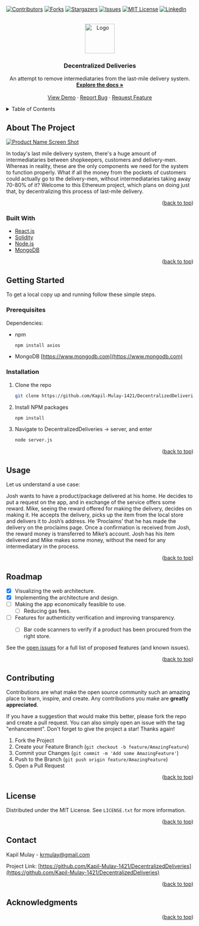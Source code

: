 <div id="top"></div>

[![Contributors][contributors-shield]][contributors-url]
[![Forks][forks-shield]][forks-url]
[![Stargazers][stars-shield]][stars-url]
[![Issues][issues-shield]][issues-url]
[![MIT License][license-shield]][license-url]
[![LinkedIn][linkedin-shield]][linkedin-url]



<!-- PROJECT LOGO -->
<br />
<div align="center">
  <a href="https://github.com/Kapil-Mulay-1421/DecentralizedDeliveries">
    <img src="images/logo.png" alt="Logo" width="80" height="80">
  </a>

<h3 align="center">Decentralized Deliveries</h3>

  <p align="center">
    An attempt to remove intermediataries from the last-mile delivery system.
    <br />
    <a href="https://github.com/Kapil-Mulay-1421/DecentralizedDeliveries"><strong>Explore the docs »</strong></a>
    <br />
    <br />
    <a href="https://github.com/Kapil-Mulay-1421/DecentralizedDeliveries">View Demo</a>
    ·
    <a href="https://github.com/Kapil-Mulay-1421/DecentralizedDeliveries/issues">Report Bug</a>
    ·
    <a href="https://github.com/Kapil-Mulay-1421/DecentralizedDeliveries/issues">Request Feature</a>
  </p>
</div>



<!-- TABLE OF CONTENTS -->
<details>
  <summary>Table of Contents</summary>
  <ol>
    <li>
      <a href="#about-the-project">About The Project</a>
      <ul>
        <li><a href="#built-with">Built With</a></li>
      </ul>
    </li>
    <li>
      <a href="#getting-started">Getting Started</a>
      <ul>
        <li><a href="#prerequisites">Prerequisites</a></li>
        <li><a href="#installation">Installation</a></li>
      </ul>
    </li>
    <li><a href="#usage">Usage</a></li>
    <li><a href="#roadmap">Roadmap</a></li>
    <li><a href="#contributing">Contributing</a></li>
    <li><a href="#license">License</a></li>
    <li><a href="#contact">Contact</a></li>
    <li><a href="#acknowledgments">Acknowledgments</a></li>
  </ol>
</details>



<!-- ABOUT THE PROJECT -->
## About The Project

[![Product Name Screen Shot][product-screenshot]](https://example.com)

In today's last mile delivery system, there's a huge amount of intermediataries between shopkeepers, customers and delivery-men. Whereas in reality, these are the only components we need for the system to function properly. What if all the money from the pockets of customers could actually go to the delivery-men, without intermediataries taking away 70-80% of it?  Welcome to this Ethereum project, which plans on doing just that, by decentralizing this process of last-mile delivery.

<p align="right">(<a href="#top">back to top</a>)</p>



### Built With

* [React.js](https://reactjs.org/)
* [Solidity](https://soliditylang.org/)
* [Node.js](https://nodejs.org/)
* [MongoDB](https://www.mongodb.com/)

<p align="right">(<a href="#top">back to top</a>)</p>



<!-- GETTING STARTED -->
## Getting Started

To get a local copy up and running follow these simple steps.

### Prerequisites

Dependencies:
* npm
  ```sh
  npm install axios
  ```
* MongoDB
  [https://www.mongodb.com](https://www.mongodb.com)

### Installation

1. Clone the repo
   ```sh
   git clone https://github.com/Kapil-Mulay-1421/DecentralizedDeliveries.git
   ```
2. Install NPM packages
   ```sh
   npm install
   ```
3. Navigate to DecentralizedDeliveries -> server, and enter
   ```sh
   node server.js
   ```

<p align="right">(<a href="#top">back to top</a>)</p>



<!-- USAGE EXAMPLES -->
## Usage

Let us understand a use case: 

Josh wants to have a product/package delivered at his home. He decides to put a request on the app, and in exchange of the service offers some reward. Mike, seeing the reward offered for making the delivery, decides on making it. He accepts the delivery, picks up the item from the local store and delivers it to Josh’s address. He ‘Proclaims’ that he has made the delivery on the proclaims page. Once a confirmation is received from Josh, the reward money is transferred to Mike’s account. Josh has his item delivered and Mike makes some money, without the need for any intermediatary in the process.


<p align="right">(<a href="#top">back to top</a>)</p>



<!-- ROADMAP -->
## Roadmap

- [x] Visualizing the web architecture.
- [x] Implementing the architecture and design.
- [ ] Making the app economically feasible to use.
    - [ ] Reducing gas fees.
- [ ] Features for authenticity verification and improving transparency.
    - [ ] Bar code scanners to verify if a product has been procured from the right store.
    

See the [open issues](https://github.com/Kapil-Mulay-1421/DecentralizedDeliveries/issues) for a full list of proposed features (and known issues).

<p align="right">(<a href="#top">back to top</a>)</p>



<!-- CONTRIBUTING -->
## Contributing

Contributions are what make the open source community such an amazing place to learn, inspire, and create. Any contributions you make are **greatly appreciated**.

If you have a suggestion that would make this better, please fork the repo and create a pull request. You can also simply open an issue with the tag "enhancement".
Don't forget to give the project a star! Thanks again!

1. Fork the Project
2. Create your Feature Branch (`git checkout -b feature/AmazingFeature`)
3. Commit your Changes (`git commit -m 'Add some AmazingFeature'`)
4. Push to the Branch (`git push origin feature/AmazingFeature`)
5. Open a Pull Request

<p align="right">(<a href="#top">back to top</a>)</p>



<!-- LICENSE -->
## License

Distributed under the MIT License. See `LICENSE.txt` for more information.

<p align="right">(<a href="#top">back to top</a>)</p>



<!-- CONTACT -->
## Contact

Kapil Mulay - krmulay@gmail.com

Project Link: [https://github.com/Kapil-Mulay-1421/DecentralizedDeliveries](https://github.com/Kapil-Mulay-1421/DecentralizedDeliveries)

<p align="right">(<a href="#top">back to top</a>)</p>



<!-- ACKNOWLEDGMENTS -->
## Acknowledgments



<p align="right">(<a href="#top">back to top</a>)</p>



<!-- MARKDOWN LINKS & IMAGES -->
<!-- https://www.markdownguide.org/basic-syntax/#reference-style-links -->
[contributors-shield]: https://img.shields.io/github/contributors/Kapil-Mulay-1421/DecentralizedDeliveries.svg?style=for-the-badge
[contributors-url]: https://github.com/Kapil-Mulay-1421/DecentralizedDeliveries/graphs/contributors
[forks-shield]: https://img.shields.io/github/forks/Kapil-Mulay-1421/DecentralizedDeliveries.svg?style=for-the-badge
[forks-url]: https://github.com/Kapil-Mulay-1421/DecentralizedDeliveries/network/members
[stars-shield]: https://img.shields.io/github/stars/Kapil-Mulay-1421/DecentralizedDeliveries.svg?style=for-the-badge
[stars-url]: https://github.com/Kapil-Mulay-1421/DecentralizedDeliveries/stargazers
[issues-shield]: https://img.shields.io/github/issues/Kapil-Mulay-1421/DecentralizedDeliveries.svg?style=for-the-badge
[issues-url]: https://github.com/Kapil-Mulay-1421/DecentralizedDeliveries/issues
[license-shield]: https://img.shields.io/github/license/Kapil-Mulay-1421/DecentralizedDeliveries.svg?style=for-the-badge
[license-url]: https://github.com/Kapil-Mulay-1421/DecentralizedDeliveries/blob/master/LICENSE.txt
[linkedin-shield]: https://img.shields.io/badge/-LinkedIn-black.svg?style=for-the-badge&logo=linkedin&colorB=555
[linkedin-url]: https://linkedin.com/in/linkedin_username
[product-screenshot]: images/screenshot.png